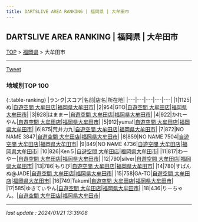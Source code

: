 ```yaml
---
title: DARTSLIVE AREA RANKING | 福岡県 | 大牟田市
---
```

## DARTSLIVE AREA RANKING | 福岡県 | 大牟田市

[TOP](/darts/rank/) > [福岡県](/darts/rank/福岡県/) > 大牟田市

___

<a href="https://twitter.com/share?ref_src=twsrc%5Etfw" data-text="DARTSLIVE AREA RANKING | 福岡県大牟田市" class="twitter-share-button" data-via="DARTSLIVE" data-hashtags="DARTSLIVE" data-related="DARTSLIVE" data-show-count="false">Tweet</a>

### 地域別TOP 100

{:.table-ranking}
|ランク|スコア|名前|店名|所在地|
|---|---|---|---|---|
|1|1125|ぬ|<a href="https://search.dartslive.com/jp/shop/f0db79f6da57f1b1b21333aee1bd51e4">自遊空間 大牟田店</a>|<a href="/darts/rank/福岡県/大牟田市">福岡県大牟田市</a>|
|2|954|GTO|<a href="https://search.dartslive.com/jp/shop/f0db79f6da57f1b1b21333aee1bd51e4">自遊空間 大牟田店</a>|<a href="/darts/rank/福岡県/大牟田市">福岡県大牟田市</a>|
|3|928|はままー|<a href="https://search.dartslive.com/jp/shop/f0db79f6da57f1b1b21333aee1bd51e4">自遊空間 大牟田店</a>|<a href="/darts/rank/福岡県/大牟田市">福岡県大牟田市</a>|
|4|922|かれーやん|<a href="https://search.dartslive.com/jp/shop/f0db79f6da57f1b1b21333aee1bd51e4">自遊空間 大牟田店</a>|<a href="/darts/rank/福岡県/大牟田市">福岡県大牟田市</a>|
|5|912|yuma!|<a href="https://search.dartslive.com/jp/shop/f0db79f6da57f1b1b21333aee1bd51e4">自遊空間 大牟田店</a>|<a href="/darts/rank/福岡県/大牟田市">福岡県大牟田市</a>|
|6|875|荒井力九|<a href="https://search.dartslive.com/jp/shop/f0db79f6da57f1b1b21333aee1bd51e4">自遊空間 大牟田店</a>|<a href="/darts/rank/福岡県/大牟田市">福岡県大牟田市</a>|
|7|872|NO NAME 3847|<a href="https://search.dartslive.com/jp/shop/f0db79f6da57f1b1b21333aee1bd51e4">自遊空間 大牟田店</a>|<a href="/darts/rank/福岡県/大牟田市">福岡県大牟田市</a>|
|8|859|NO NAME 7504|<a href="https://search.dartslive.com/jp/shop/f0db79f6da57f1b1b21333aee1bd51e4">自遊空間 大牟田店</a>|<a href="/darts/rank/福岡県/大牟田市">福岡県大牟田市</a>|
|9|849|NO NAME 4736|<a href="https://search.dartslive.com/jp/shop/f0db79f6da57f1b1b21333aee1bd51e4">自遊空間 大牟田店</a>|<a href="/darts/rank/福岡県/大牟田市">福岡県大牟田市</a>|
|10|826|Ken５|<a href="https://search.dartslive.com/jp/shop/f0db79f6da57f1b1b21333aee1bd51e4">自遊空間 大牟田店</a>|<a href="/darts/rank/福岡県/大牟田市">福岡県大牟田市</a>|
|11|817|わーやー|<a href="https://search.dartslive.com/jp/shop/f0db79f6da57f1b1b21333aee1bd51e4">自遊空間 大牟田店</a>|<a href="/darts/rank/福岡県/大牟田市">福岡県大牟田市</a>|
|12|790|silver|<a href="https://search.dartslive.com/jp/shop/f0db79f6da57f1b1b21333aee1bd51e4">自遊空間 大牟田店</a>|<a href="/darts/rank/福岡県/大牟田市">福岡県大牟田市</a>|
|13|786|もりぴ|<a href="https://search.dartslive.com/jp/shop/f0db79f6da57f1b1b21333aee1bd51e4">自遊空間 大牟田店</a>|<a href="/darts/rank/福岡県/大牟田市">福岡県大牟田市</a>|
|14|780|すばんぬ@JADE|<a href="https://search.dartslive.com/jp/shop/f0db79f6da57f1b1b21333aee1bd51e4">自遊空間 大牟田店</a>|<a href="/darts/rank/福岡県/大牟田市">福岡県大牟田市</a>|
|15|758|GA-TO|<a href="https://search.dartslive.com/jp/shop/f0db79f6da57f1b1b21333aee1bd51e4">自遊空間 大牟田店</a>|<a href="/darts/rank/福岡県/大牟田市">福岡県大牟田市</a>|
|16|749|Takumi|<a href="https://search.dartslive.com/jp/shop/f0db79f6da57f1b1b21333aee1bd51e4">自遊空間 大牟田店</a>|<a href="/darts/rank/福岡県/大牟田市">福岡県大牟田市</a>|
|17|585|ゆきてぃやん|<a href="https://search.dartslive.com/jp/shop/f0db79f6da57f1b1b21333aee1bd51e4">自遊空間 大牟田店</a>|<a href="/darts/rank/福岡県/大牟田市">福岡県大牟田市</a>|
|18|436|りーちゃん。|<a href="https://search.dartslive.com/jp/shop/f0db79f6da57f1b1b21333aee1bd51e4">自遊空間 大牟田店</a>|<a href="/darts/rank/福岡県/大牟田市">福岡県大牟田市</a>|



___

_last update : 2024/01/21 13:39:08_


<script src="https://cdnjs.cloudflare.com/ajax/libs/jquery/3.6.1/jquery.min.js" integrity="sha512-aVKKRRi/Q/YV+4mjoKBsE4x3H+BkegoM/em46NNlCqNTmUYADjBbeNefNxYV7giUp0VxICtqdrbqU7iVaeZNXA==" crossorigin="anonymous" referrerpolicy="no-referrer"></script>
<script src="https://cdnjs.cloudflare.com/ajax/libs/jquery.tablesorter/2.31.3/js/jquery.tablesorter.min.js" integrity="sha512-qzgd5cYSZcosqpzpn7zF2ZId8f/8CHmFKZ8j7mU4OUXTNRd5g+ZHBPsgKEwoqxCtdQvExE5LprwwPAgoicguNg==" crossorigin="anonymous" referrerpolicy="no-referrer"></script>
<link rel="stylesheet" href="https://cdnjs.cloudflare.com/ajax/libs/jquery.tablesorter/2.31.3/css/theme.default.min.css" integrity="sha512-wghhOJkjQX0Lh3NSWvNKeZ0ZpNn+SPVXX1Qyc9OCaogADktxrBiBdKGDoqVUOyhStvMBmJQ8ZdMHiR3wuEq8+w==" crossorigin="anonymous" referrerpolicy="no-referrer" />
<script>
$(function() {
    $(".table-ranking").tablesorter({sortList:[[0, 0]]});
});
</script>

<script async src="https://platform.twitter.com/widgets.js" charset="utf-8"></script>